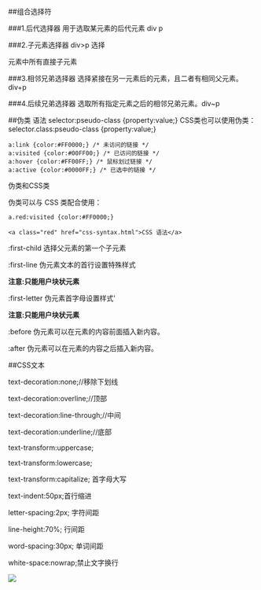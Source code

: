 
##组合选择符

###1.后代选择器
用于选取某元素的后代元素 div p

###2.子元素选择器
div>p
选择<div>元素中所有直接子元素<p>

###3.相邻兄弟选择器
选择紧接在另一元素后的元素，且二者有相同父元素。 div+p

###4.后续兄弟选择器
选取所有指定元素之后的相邻兄弟元素。div~p


##伪类
语法
selector:pseudo-class {property:value;}
CSS类也可以使用伪类：
selector.class:pseudo-class {property:value;}

    a:link {color:#FF0000;} /* 未访问的链接 */
    a:visited {color:#00FF00;} /* 已访问的链接 */
    a:hover {color:#FF00FF;} /* 鼠标划过链接 */
    a:active {color:#0000FF;} /* 已选中的链接 */

伪类和CSS类

伪类可以与 CSS 类配合使用：

    a.red:visited {color:#FF0000;}
 
    <a class="red" href="css-syntax.html">CSS 语法</a>

:first-child 选择父元素的第一个子元素

:first-line 伪元素文本的首行设置特殊样式 

**注意:只能用户块状元素**

:first-letter 伪元素首字母设置样式'

**注意:只能用户块状元素**

:before 伪元素可以在元素的内容前面插入新内容。

:after 伪元素可以在元素的内容之后插入新内容。


##CSS文本

text-decoration:none;//移除下划线

text-decoration:overline;//顶部

text-decoration:line-through;//中间

text-decoration:underline;//底部

text-transform:uppercase;

text-transform:lowercase;

text-transform:capitalize; 首字母大写

text-indent:50px;首行缩进

letter-spacing:2px; 字符间距

line-height:70%; 行间距

word-spacing:30px; 单词间距

white-space:nowrap;禁止文字换行

![](https://i.imgur.com/1qzxOdH.png)